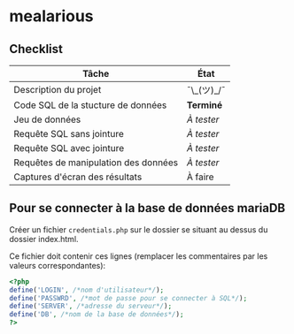 # mealarious

## Checklist

| Tâche                                | État          |
| ------------------------------------ | ------------  |
| Description du projet                | ¯\\\_(ツ)\_/¯ |
| Code SQL de la stucture de données   | **Terminé**   |
| Jeu de données                       | *À tester*    |
| Requête SQL sans jointure            | *À tester*    |
| Requête SQL avec jointure            | *À tester*    |
| Requêtes de manipulation des données | *À tester*    |
| Captures d'écran des résultats       | À faire       |




## Pour se connecter à la base de données mariaDB

Créer un fichier `credentials.php` sur le dossier
se situant au dessus du dossier index.html.

Ce fichier doit contenir ces lignes
(remplacer les commentaires par les valeurs correspondantes):

```php
<?php
define('LOGIN', /*nom d'utilisateur*/);
define('PASSWRD', /*mot de passe pour se connecter à SQL*/);
define('SERVER', /*adresse du serveur*/);
define('DB', /*nom de la base de données*/);
?>
```
